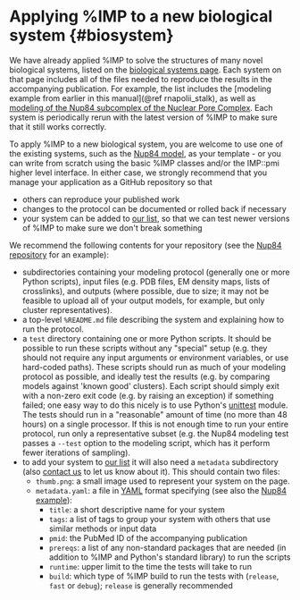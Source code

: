 Applying %IMP to a new biological system {#biosystem}
========================================

We have already applied %IMP to solve the structures of many novel biological
systems, listed on the [biological systems page](http://integrativemodeling.org/systems/).
Each system on that page includes all of the files needed to reproduce the
results in the accompanying publication. For example, the list includes the
[modeling example from earlier in this manual](@ref rnapolii_stalk), as well
as [modeling of the Nup84 subcomplex of the Nuclear Pore Complex](http://salilab.org/nup84). Each system is periodically rerun with the latest version of %IMP
to make sure that it still works correctly.

To apply %IMP to a new biological system, you are welcome to use one of the
existing systems, such as the [Nup84 model](http://salilab.org/nup84),
as your template - or you can write from scratch using the basic %IMP classes
and/or the IMP::pmi higher level interface. In either case, we strongly
recommend that you manage your application as a GitHub repository so that
 - others can reproduce your published work
 - changes to the protocol can be documented or rolled back if necessary
 - your system can be added to [our list](http://integrativemodeling.org/systems/), so that we can test newer versions of %IMP to make sure we don't break something

We recommend the following contents for your repository (see the
[Nup84 repository](https://github.com/integrativemodeling/nup84)
for an example):

 - subdirectories containing your modeling protocol (generally one or more
   Python scripts), input files (e.g. PDB files, EM density maps, lists of
   crosslinks), and outputs (where possible, due to size; it may not be feasible
   to upload all of your output models, for example, but only cluster
   representatives).
 - a top-level `%README.md` file describing the system and explaining how to
   run the protocol.
 - a `test` directory containing one or more Python scripts. It should be
   possible to run these scripts without any "special" setup (e.g. they should
   not require any input arguments or environment variables, or use
   hard-coded paths). These scripts should run as much of your modeling
   protocol as possible, and ideally test the results (e.g. by comparing models
   against 'known good' clusters). Each script should simply exit with a
   non-zero exit code (e.g. by raising an exception) if something failed; one
   easy way to do this nicely is to use Python's
   [unittest](https://docs.python.org/2/library/unittest.html) module. The
   tests should run in a "reasonable" amount of time (no more than 48 hours)
   on a single processor. If this is not enough time to run your entire
   protocol, run only a representative subset
   (e.g. the Nup84 modeling test passes a `--test` option to the modeling
   script, which has it perform fewer iterations of sampling).
 - to add your system to [our list](http://integrativemodeling.org/systems/)
   it will also need a `metadata` subdirectory (also
   [contact us](http://integrativemodeling.org/contact.html) to let us know
   about it).
   This should contain two files:
   - `thumb.png`: a small image used to represent your system on the page.
   - `metadata.yaml`: a file in [YAML](http://yaml.org/) format specifying
     (see also the [Nup84 example](https://github.com/integrativemodeling/nup84/blob/master/metadata/metadata.yaml)):
     - `title`: a short descriptive name for your system
     - `tags`: a list of tags to group your system with others that use
       similar methods or input data
     - `pmid`: the PubMed ID of the accompanying publication
     - `prereqs`: a list of any non-standard packages that are needed
       (in addition to %IMP and Python's standard library) to run the scripts
     - `runtime`: upper limit to the time the tests will take to run
     - `build`: which type of %IMP build to run the tests with
       (`release`, `fast` or `debug`); `release` is generally recommended
